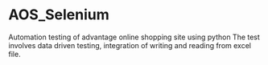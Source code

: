 # AOS_Selenium
Automation testing of advantage online shopping site using python
The test involves data driven testing, integration of writing and reading from excel file.
